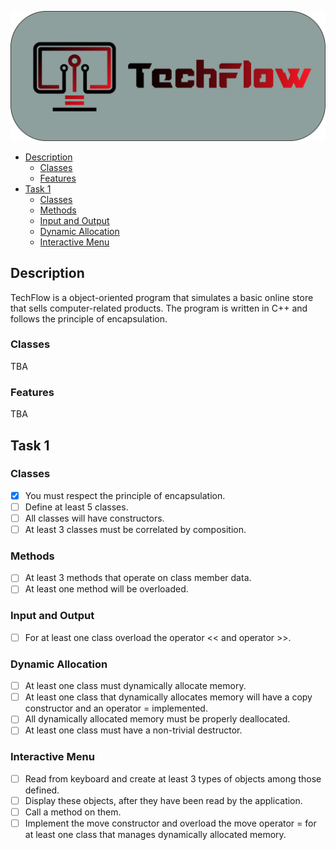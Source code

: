 ![](ReadMe_Resources/logo_text.png)

- [Description](#description)
  - [Classes](#classes)
  - [Features](#features)
- [Task 1](#task-1)
  - [Classes](#classes-1)
  - [Methods](#methods)
  - [Input and Output](#input-and-output)
  - [Dynamic Allocation](#dynamic-allocation)
  - [Interactive Menu](#interactive-menu)

## Description
TechFlow is a object-oriented program that simulates a basic online store that sells computer-related products. The program is written in C++ and follows the principle of encapsulation.
### Classes
TBA
### Features
TBA

## Task 1
### Classes
- [X] You must respect the principle of encapsulation.
- [ ] Define at least 5 classes.
- [ ] All classes will have constructors.
- [ ] At least 3 classes must be correlated by composition.

### Methods
- [ ] At least 3 methods that operate on class member data.
- [ ] At least one method will be overloaded.

### Input and Output
- [ ] For at least one class overload the operator << and operator >>.

### Dynamic Allocation
- [ ] At least one class must dynamically allocate memory.
- [ ] At least one class that dynamically allocates memory will have a copy constructor and an operator = implemented.
- [ ] All dynamically allocated memory must be properly deallocated.
- [ ] At least one class must have a non-trivial destructor.

### Interactive Menu
- [ ] Read from keyboard and create at least 3 types of objects among those defined.
- [ ] Display these objects, after they have been read by the application.
- [ ] Call a method on them.
- [ ] Implement the move constructor and overload the move operator = for at least one class that manages dynamically allocated memory.